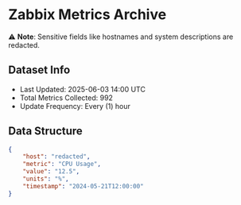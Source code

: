 # Zabbix Metrics Archive

⚠️ **Note**: Sensitive fields like hostnames and system descriptions are redacted.

## Dataset Info
- Last Updated: 2025-06-03 14:00 UTC
- Total Metrics Collected: 992
- Update Frequency: Every (1) hour

## Data Structure
```json
{
    "host": "redacted",
    "metric": "CPU Usage",
    "value": "12.5",
    "units": "%",
    "timestamp": "2024-05-21T12:00:00"
}
```
